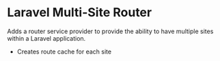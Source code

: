 # Laravel Multi-Site Router

Adds a router service provider to provide the ability to have multiple sites within a Laravel application.

* Creates route cache for each site

